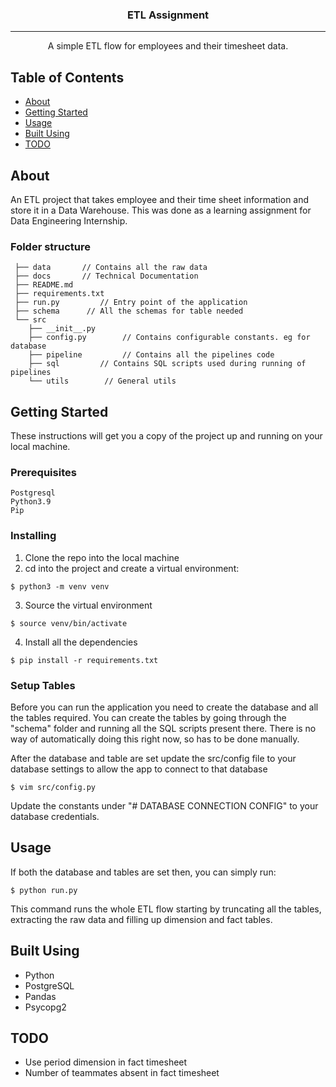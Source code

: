 <h3 align="center">ETL Assignment</h3>

---

<p align="center">  A simple ETL flow for employees and their timesheet data.
    <br> 
</p>

## Table of Contents
- [About](#about)
- [Getting Started](#getting_started)
- [Usage](#usage)
- [Built Using](#built_using)
- [TODO](#todo)

## About <a name = "about"></a>
An ETL project that takes employee and their time sheet information and store it in a Data Warehouse. This was done as a learning assignment for Data Engineering Internship.

### Folder structure
```
 ├── data 		// Contains all the raw data
 ├── docs 		// Technical Documentation
 ├── README.md
 ├── requirements.txt
 ├── run.py 		// Entry point of the application
 ├── schema		 // All the schemas for table needed
 └── src
    ├── __init__.py
    ├── config.py		 // Contains configurable constants. eg for database
    ├── pipeline		 // Contains all the pipelines code
    ├── sql 		// Contains SQL scripts used during running of pipelines
    └── utils		 // General utils

```


## Getting Started <a name = "getting_started"></a>
These instructions will get you a copy of the project up and running on your local machine.

### Prerequisites
```
Postgresql
Python3.9
Pip
```

### Installing
1. Clone the repo into the local machine
2. cd into the project and create a virtual environment:
```
$ python3 -m venv venv
```
3. Source the virtual environment
```
$ source venv/bin/activate
```
4. Install all the dependencies
```
$ pip install -r requirements.txt
```

### Setup Tables
Before you can run the application you need to create the database and all the tables required.
You can create the tables by going through the "schema" folder and running all the SQL scripts present there. There is no way of automatically doing this right now, so has to be done manually.

After the database and table are set update the src/config file to your database settings to allow the app to connect to that database
```
$ vim src/config.py
```
Update the constants under "# DATABASE CONNECTION CONFIG" to your database credentials.


## Usage <a name="usage"></a>

If both the database and tables are set then, you can simply run:
```
$ python run.py
```
This command runs the whole ETL flow starting by truncating all the tables, extracting the raw data and filling up dimension and fact tables.


## Built Using <a name = "built_using"></a>
- Python
- PostgreSQL
- Pandas
- Psycopg2


## TODO <a name = "todo"></a>
- Use period dimension in fact timesheet
- Number of teammates absent in fact timesheet
